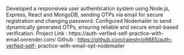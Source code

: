 Developed a responsivea user authentication system using
Node.js, Express, React and MongoDB, sending OTPs via
email for secure registration and changing password.
Configured Nodemailer to send dynamically generated
OTPs, ensuring reliable and secure email-based verification.
Project Link : https://auth-verfied-self-practice-with-
email.onrender.com/
Github : https://github.com/rajeshrio9885/auth-verfied-self-
practice-with-email-opt-nodemailer
